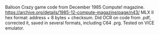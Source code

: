 Balloon Crazy game code from December 1985 Compute! magazine.
https://archive.org/details/1985-12-compute-magazine/page/n43/
MLX II hex format: address + 8 bytes + checksum.
Did OCR on code from .pdf, corrected it, saved in several formats, including C64 .prg.
Tested on VICE emulator.
